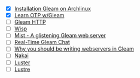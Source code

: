 - [x] [Installation Gleam on Archlinux](https://gist.github.com/mkohlhaas/020d509eb6473b91978a5314931a21ac)
- [x] [Learn OTP w/Gleam](https://github.com/mkohlhaas/Learn-OTP-with-Gleam)
- [ ] [Gleam HTTP](https://github.com/gleam-lang/http)
- [ ] [Wisp](https://github.com/gleam-wisp/wisp)
- [ ] [Mist - A glistening Gleam web server](https://github.com/rawhat/mist)
- [ ] [Real-Time Gleam Chat](https://github.com/mkohlhaas/Real-Time-Gleam-Chat)
- [ ] [Why you should be writing webservers in Gleam](https://github.com/mkohlhaas/Gleam-Pokemon-Battle)
- [ ] [Nakai](https://github.com/aslilac/nakai)
- [ ] [Luster](https://github.com/mkohlhaas/Gleam-Luster)
- [ ] [Lustre](https://github.com/lustre-labs/lustre)

